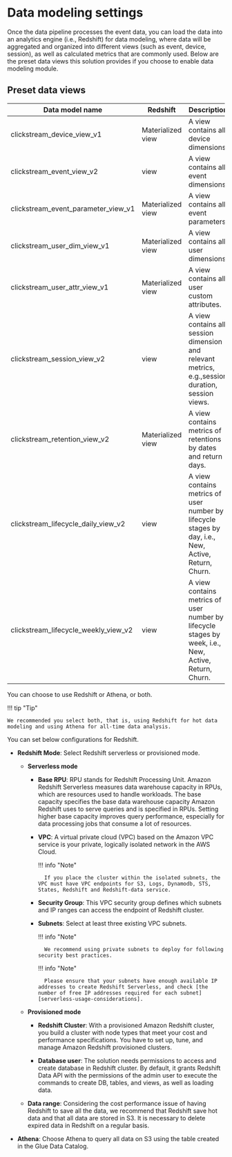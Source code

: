 # Data modeling settings
Once the data pipeline processes the event data, you can load the data into an analytics engine (i.e., Redshift) for data modeling, where data will be aggregated and organized into different views (such as event, device, session), as well as calculated metrics that are commonly used. Below are the preset data views this solution provides if you choose to enable data modeling module. 

## Preset data views
| Data model name                 | Redshift | Description                                                                  |
|-----------------------------|-----------|----------------------------------------------------------------------|
| clickstream_device_view_v1    | Materialized view    | A view contains all device dimensions.                     |
| clickstream_event_view_v2    | view    | A view contains all event dimensions      |
| clickstream_event_parameter_view_v1    | Materialized view      | A view contains all event parameters.        |
| clickstream_user_dim_view_v1    | Materialized view     | A view contains all user dimensions.                     |
| clickstream_user_attr_view_v1    | Materialized view      | A view contains all user custom attributes.        |
| clickstream_session_view_v2    | view     | A view contains all session dimension and relevant metrics, e.g.,session duration, session views.        |
| clickstream_retention_view_v2    | Materialized view      | A view contains metrics of retentions by dates and return days.        |
| clickstream_lifecycle_daily_view_v2    | view    | A view contains metrics of user number by lifecycle stages by day, i.e., New, Active, Return, Churn.        |
| clickstream_lifecycle_weekly_view_v2    | view    | A view contains metrics of user number by lifecycle stages by week, i.e., New, Active, Return, Churn.        |

You can choose to use Redshift or Athena, or both. 

!!! tip "Tip"

    We recommended you select both, that is, using Redshift for hot data modeling and using Athena for all-time data analysis.

You can set below configurations for Redshift.  

  * **Redshift Mode**: Select Redshift serverless or provisioned mode.

    * **Serverless mode**

        * **Base RPU**: RPU stands for Redshift Processing Unit. Amazon Redshift Serverless measures data warehouse capacity in RPUs, which are resources used to handle workloads. The base capacity specifies the base data warehouse capacity Amazon Redshift uses to serve queries and is specified in RPUs. Setting higher base capacity improves query performance, especially for data processing jobs that consume a lot of resources.

        * **VPC**: A virtual private cloud (VPC) based on the Amazon VPC service is your private, logically isolated network in the AWS Cloud.

            !!! info "Note"

                If you place the cluster within the isolated subnets, the VPC must have VPC endpoints for S3, Logs, Dynamodb, STS, States, Redshift and Redshift-data service.

        * **Security Group**: This VPC security group defines which subnets and IP ranges can access the endpoint of Redshift cluster.

        * **Subnets**: Select at least three existing VPC subnets.

            !!! info "Note"
            
                We recommend using private subnets to deploy for following security best practices.

            !!! info "Note"
            
                Please ensure that your subnets have enough available IP addresses to create Redshift Serverless, and check [the number of free IP addresses required for each subnet][serverless-usage-considerations].

    * **Provisioned mode**

        * **Redshift Cluster**: With a provisioned Amazon Redshift cluster, you build a cluster with node types that meet your cost and performance specifications. You have to set up, tune, and manage Amazon Redshift provisioned clusters.

        * **Database user**: The solution needs permissions to access and create database in Redshift cluster. By default, it grants Redshift Data API with the permissions of the admin user to execute the commands to create DB, tables, and views, as well as loading data.

    * **Data range**: Considering the cost performance issue of having Redshift to save all the data, we recommend that Redshift save hot data and that all data are stored in S3. It is necessary to delete expired data in Redshift on a regular basis.

* **Athena**: Choose Athena to query all data on S3 using the table created in the Glue Data Catalog.

[serverless-usage-considerations]: https://docs.aws.amazon.com/redshift/latest/mgmt/serverless-usage-considerations.html